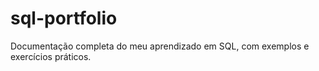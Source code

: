 # sql-portfolio
Documentação completa do meu aprendizado em SQL, com exemplos e exercícios práticos.
